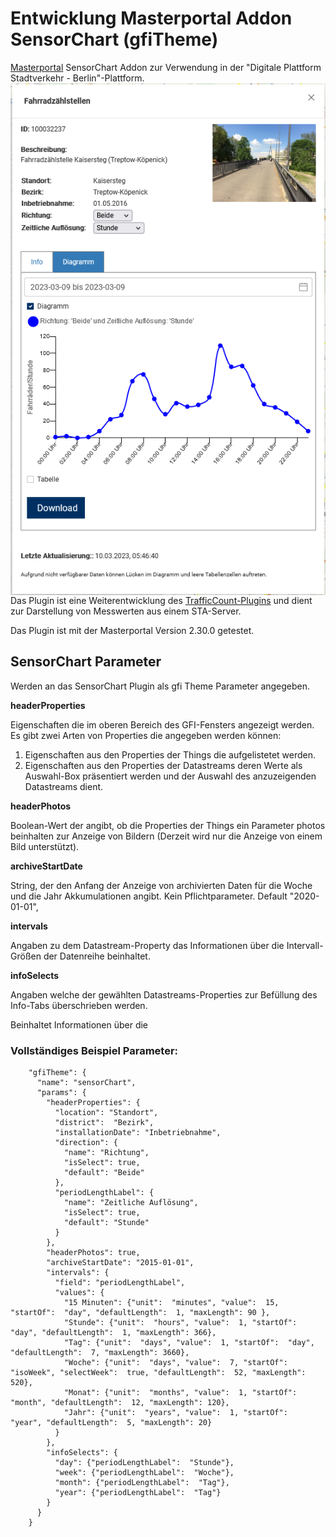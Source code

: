 Entwicklung Masterportal Addon SensorChart (gfiTheme)
======================================================
[Masterportal](https://bitbucket.org/geowerkstatt-hamburg/masterportal/src/dev/) SensorChart Addon zur Verwendung in der "Digitale Plattform Stadtverkehr - Berlin"-Plattform.
<img align="right" src="doc/img/ecoCounter.png">

Das Plugin ist eine Weiterentwicklung des [TrafficCount-Plugins](https://github.com/digitale-plattform-stadtverkehr-berlin/masterportal-addon-traffic-count) und dient zur Darstellung von Messwerten aus einem STA-Server.

Das Plugin ist mit der Masterportal Version 2.30.0 getestet.

## SensorChart Parameter

Werden an das SensorChart Plugin als gfi Theme Parameter angegeben.

**headerProperties**

Eigenschaften die im oberen Bereich des GFI-Fensters angezeigt werden. Es gibt zwei Arten von Properties die angegeben werden können:

1. Eigenschaften aus den Properties der Things die aufgelistetet werden.
2. Eigenschaften aus den Properties der Datastreams deren Werte als Auswahl-Box präsentiert werden und der Auswahl des anzuzeigenden Datastreams dient.

**headerPhotos**

Boolean-Wert der angibt, ob die Properties der Things ein Parameter photos beinhalten zur Anzeige von Bildern (Derzeit wird nur die Anzeige von einem Bild unterstützt).

**archiveStartDate**

String, der den Anfang der Anzeige von archivierten Daten für die Woche und die Jahr Akkumulationen angibt.
Kein Pflichtparameter. Default "2020-01-01",

**intervals**

Angaben zu dem Datastream-Property das Informationen über die Intervall-Größen der Datenreihe beinhaltet.

**infoSelects**

Angaben welche der gewählten Datastreams-Properties zur Befüllung des Info-Tabs überschrieben werden.

Beinhaltet Informationen über die 

### Vollständiges Beispiel Parameter:

```
    "gfiTheme": {
      "name": "sensorChart",
      "params": {
        "headerProperties": {
          "location": "Standort",
          "district":  "Bezirk",
          "installationDate": "Inbetriebnahme",
          "direction": {
            "name": "Richtung",
            "isSelect": true,
            "default": "Beide"
          },
          "periodLengthLabel": {
            "name": "Zeitliche Auflösung",
            "isSelect": true,
            "default": "Stunde"
          }
        },
        "headerPhotos": true,
        "archiveStartDate": "2015-01-01",
        "intervals": {
          "field": "periodLengthLabel",
          "values": {
            "15 Minuten": {"unit":  "minutes", "value":  15, "startOf":  "day", "defaultLength":  1, "maxLength": 90 },
            "Stunde": {"unit":  "hours", "value":  1, "startOf":  "day", "defaultLength":  1, "maxLength": 366},
            "Tag": {"unit":  "days", "value":  1, "startOf":  "day", "defaultLength":  7, "maxLength": 3660},
            "Woche": {"unit":  "days", "value":  7, "startOf":  "isoWeek", "selectWeek":  true, "defaultLength":  52, "maxLength": 520},
            "Monat": {"unit":  "months", "value":  1, "startOf":  "month", "defaultLength":  12, "maxLength": 120},
            "Jahr": {"unit":  "years", "value":  1, "startOf":  "year", "defaultLength":  5, "maxLength": 20}
          }
        },
        "infoSelects": {
          "day": {"periodLengthLabel":  "Stunde"},
          "week": {"periodLengthLabel":  "Woche"},
          "month": {"periodLengthLabel":  "Tag"},
          "year": {"periodLengthLabel":  "Tag"}
        }
      }
    }
```
